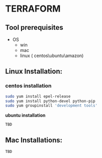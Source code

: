 # TERRAFORM

## Tool prerequisites

* OS
  * win 
  * mac
  * linux \( centos\ubuntu\amazon\)

## **Linux Installation:**

### centos installation

```bash
sudo yum install epel-release 
sudo yum install python-devel python-pip
sudo yum groupinstall 'development tools'
```

**ubuntu installation**

```text
TBD
```

## Mac Installations:

```text
TBD
```

